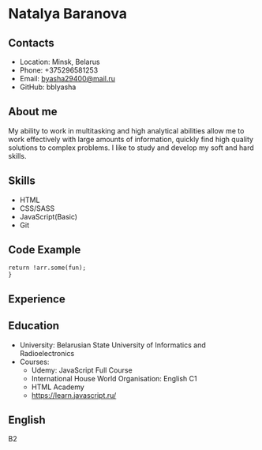 # Natalya Baranova
## Contacts
* Location: Minsk, Belarus
* Phone: +375296581253
* Email: byasha29400@mail.ru
* GitHub: bblyasha
## About me
My ability to work in multitasking and high analytical abilities allow me to work effectively with large amounts of information, quickly find high quality solutions to complex problems. I like to study and develop my soft and hard skills.
## Skills
* HTML
* CSS/SASS
* JavaScript(Basic)
* Git
## Code Example
```function none(arr, fun) {
return !arr.some(fun);
}
```
## Experience
## Education
* University: Belarusian State University of Informatics and Radioelectronics
* Courses: 
    * Udemy: JavaScript Full Course
    * International House World Organisation: English C1
    * HTML Academy
    * https://learn.javascript.ru/
## English
B2 